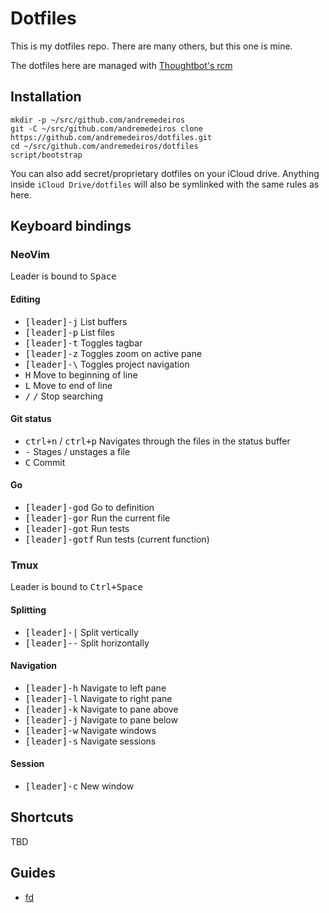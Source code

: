 # Dotfiles

This is my dotfiles repo. There are many others, but this one is mine.

The dotfiles here are managed with [Thoughtbot's rcm](https://github.com/thoughtbot/rcm)

## Installation

```
mkdir -p ~/src/github.com/andremedeiros
git -C ~/src/github.com/andremedeiros clone https://github.com/andremedeiros/dotfiles.git
cd ~/src/github.com/andremedeiros/dotfiles
script/bootstrap
```

You can also add secret/proprietary dotfiles on your iCloud drive. Anything inside `iCloud Drive/dotfiles` will also be symlinked with the same rules as here.

## Keyboard bindings

### NeoVim

Leader is bound to <kbd>Space</kbd>

#### Editing

* <kbd>[leader]-j</kbd> List buffers
* <kbd>[leader]-p</kbd> List files
* <kbd>[leader]-t</kbd> Toggles tagbar
* <kbd>[leader]-z</kbd> Toggles zoom on active pane
* <kbd>[leader]-\\</kbd> Toggles project navigation
* <kbd>H</kbd> Move to beginning of line
* <kbd>L</kbd> Move to end of line
* <kbd>/</kbd> <kbd>/</kbd> Stop searching

#### Git status

* <kbd>ctrl+n</kbd> / <kbd>ctrl+p</kbd> Navigates through the files in the status buffer
* <kbd>-</kbd> Stages / unstages a file
* <kbd>C</kbd> Commit

#### Go

* <kbd>[leader]-god</kbd> Go to definition
* <kbd>[leader]-gor</kbd> Run the current file
* <kbd>[leader]-got</kbd> Run tests
* <kbd>[leader]-gotf</kbd> Run tests (current function)

### Tmux

Leader is bound to <kbd>Ctrl+Space</kbd>

#### Splitting

* <kbd>[leader]-|</kbd> Split vertically
* <kbd>[leader]--</kbd> Split horizontally

#### Navigation

* <kbd>[leader]-h</kbd> Navigate to left pane
* <kbd>[leader]-l</kbd> Navigate to right pane
* <kbd>[leader]-k</kbd> Navigate to pane above
* <kbd>[leader]-j</kbd> Navigate to pane below
* <kbd>[leader]-w</kbd> Navigate windows
* <kbd>[leader]-s</kbd> Navigate sessions

#### Session

* <kbd>[leader]-c</kbd> New window

## Shortcuts

TBD

## Guides

- [fd](https://github.com/sharkdp/fd)
